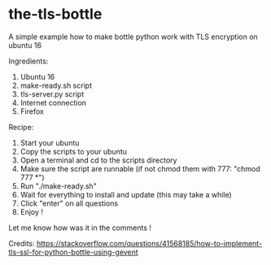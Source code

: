 # the-tls-bottle
A simple example how to make bottle python work with TLS encryption on ubuntu 16

Ingredients:
1. Ubuntu 16
2. make-ready.sh script
3. tls-server.py script
4. Internet connection
5. Firefox

Recipe:
1. Start your ubuntu
2. Copy the scripts to your ubuntu
3. Open a terminal and cd to the scripts directory
4. Make sure the script are runnable (if not chmod them with 777: "chmod 777 *")
5. Run "./make-ready.sh"
6. Wait for everything to install and update (this may take a while)
7. Click "enter" on all questions
8. Enjoy !


Let me know how was it in the comments !

Credits:
https://stackoverflow.com/questions/41568185/how-to-implement-tls-ssl-for-python-bottle-using-gevent
